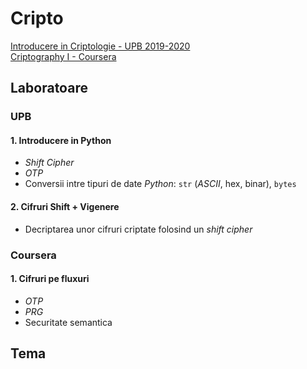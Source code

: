 # Cripto
[Introducere in Criptologie - UPB 2019-2020](https://ocw.cs.pub.ro/courses/ic)\
[Criptography I - Coursera](https://www.coursera.org/learn/crypto)

## Laboratoare

### UPB
#### 1. Introducere in Python
- _Shift Cipher_
- _OTP_
- Conversii intre tipuri de date _Python_: `str` (_ASCII_, hex, binar), `bytes`


#### 2. Cifruri Shift + Vigenere
- Decriptarea unor cifruri criptate folosind un _shift cipher_ 

### Coursera
#### 1. Cifruri pe fluxuri
- _OTP_
- _PRG_
- Securitate semantica

## Tema
